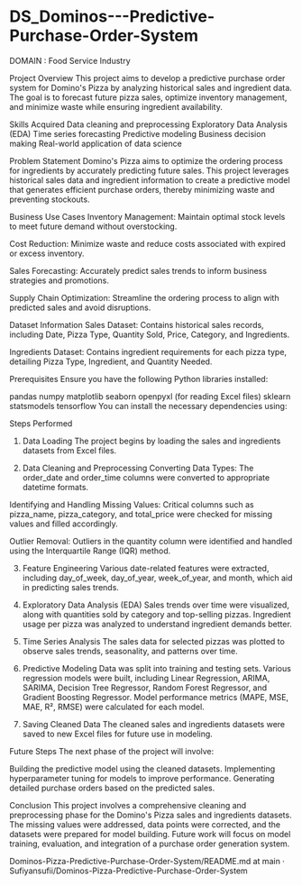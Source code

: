 # DS_Dominos---Predictive-Purchase-Order-System
DOMAIN : Food Service Industry

Project Overview
This project aims to develop a predictive purchase order system for Domino's Pizza by analyzing historical sales and ingredient data. The goal is to forecast future pizza sales, optimize inventory management, and minimize waste while ensuring ingredient availability.

Skills Acquired
Data cleaning and preprocessing Exploratory Data Analysis (EDA) Time series forecasting Predictive modeling Business decision making Real-world application of data science

Problem Statement
Domino's Pizza aims to optimize the ordering process for ingredients by accurately predicting future sales. This project leverages historical sales data and ingredient information to create a predictive model that generates efficient purchase orders, thereby minimizing waste and preventing stockouts.

Business Use Cases
Inventory Management:
Maintain optimal stock levels to meet future demand without overstocking.

Cost Reduction:
Minimize waste and reduce costs associated with expired or excess inventory.

Sales Forecasting:
Accurately predict sales trends to inform business strategies and promotions.

Supply Chain Optimization:
Streamline the ordering process to align with predicted sales and avoid disruptions.

Dataset Information
Sales Dataset:
Contains historical sales records, including Date, Pizza Type, Quantity Sold, Price, Category, and Ingredients.

Ingredients Dataset:
Contains ingredient requirements for each pizza type, detailing Pizza Type, Ingredient, and Quantity Needed.

Prerequisites
Ensure you have the following Python libraries installed:

pandas numpy matplotlib seaborn openpyxl (for reading Excel files) sklearn statsmodels tensorflow You can install the necessary dependencies using:

Steps Performed
1. Data Loading
The project begins by loading the sales and ingredients datasets from Excel files.

2. Data Cleaning and Preprocessing
Converting Data Types:
The order_date and order_time columns were converted to appropriate datetime formats.

Identifying and Handling Missing Values:
Critical columns such as pizza_name, pizza_category, and total_price were checked for missing values and filled accordingly.

Outlier Removal:
Outliers in the quantity column were identified and handled using the Interquartile Range (IQR) method.

3. Feature Engineering
Various date-related features were extracted, including day_of_week, day_of_year, week_of_year, and month, which aid in predicting sales trends.

4. Exploratory Data Analysis (EDA)
Sales trends over time were visualized, along with quantities sold by category and top-selling pizzas. Ingredient usage per pizza was analyzed to understand ingredient demands better.

5. Time Series Analysis
The sales data for selected pizzas was plotted to observe sales trends, seasonality, and patterns over time.

6. Predictive Modeling
Data was split into training and testing sets. Various regression models were built, including Linear Regression, ARIMA, SARIMA, Decision Tree Regressor, Random Forest Regressor, and Gradient Boosting Regressor. Model performance metrics (MAPE, MSE, MAE, R², RMSE) were calculated for each model.

7. Saving Cleaned Data
The cleaned sales and ingredients datasets were saved to new Excel files for future use in modeling.

Future Steps
The next phase of the project will involve:

Building the predictive model using the cleaned datasets. Implementing hyperparameter tuning for models to improve performance. Generating detailed purchase orders based on the predicted sales.

Conclusion
This project involves a comprehensive cleaning and preprocessing phase for the Domino's Pizza sales and ingredients datasets. The missing values were addressed, data points were corrected, and the datasets were prepared for model building. Future work will focus on model training, evaluation, and integration of a purchase order generation system.

Dominos-Pizza-Predictive-Purchase-Order-System/README.md at main · Sufiyansufii/Dominos-Pizza-Predictive-Purchase-Order-System 
